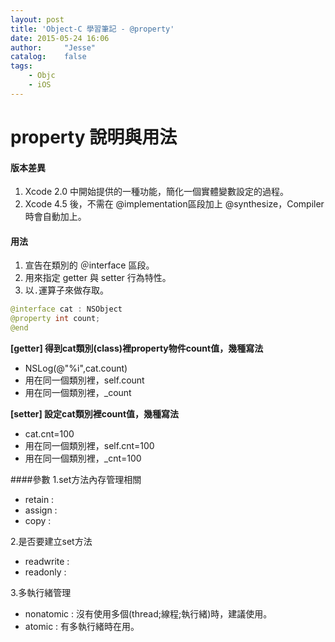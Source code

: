 ```yaml
---
layout: post
title: 'Object-C 學習筆記 - @property'
date: 2015-05-24 16:06
author:     "Jesse"
catalog:    false
tags:
    - Objc
    - iOS
---
```

# property 說明與用法

#### 版本差異
1. Xcode 2.0 中開始提供的一種功能，簡化一個實體變數設定的過程。
2. Xcode 4.5 後，不需在 @implementation區段加上 @synthesize，Compiler時會自動加上。

#### 用法
1. 宣告在類別的 ＠interface 區段。
2. 用來指定 getter 與 setter 行為特性。
3. 以`.`運算子來做存取。

```java
@interface cat : NSObject
@property int count;
@end
```

**[getter] 得到cat類別(class)裡property物件count值，幾種寫法**

- NSLog(@"%i",cat.count)
- 用在同一個類別裡，self.count
- 用在同一個類別裡，_count

**[setter] 設定cat類別裡count值，幾種寫法**

- cat.cnt=100
- 用在同一個類別裡，self.cnt=100
- 用在同一個類別裡，_cnt=100

####參數
1.set方法內存管理相關
 - retain :
 - assign :
 - copy   :

 2.是否要建立set方法
 - readwrite :
 - readonly  :

 3.多執行緒管理
 - nonatomic : 沒有使用多個(thread;線程;執行緒)時，建議使用。
 - atomic    : 有多執行緒時在用。





